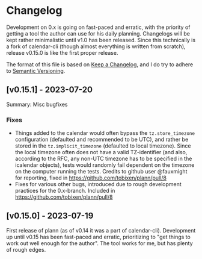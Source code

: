 # Changelog

Development on 0.x is going on fast-paced and erratic, with the
priority of getting a tool the author can use for his daily planning.
Changelogs will be kept rather minimalistic until v1.0 has been
released.  Since this technically is a fork of calendar-cli (though
almost everything is written from scratch), release v0.15.0 is like
the first proper release.

The format of this file is based on [Keep a Changelog](https://keepachangelog.com/en/1.1.0/), and I do try to adhere to [Semantic Versioning](https://semver.org/spec/v2.0.0.html).

## [v0.15.1] - 2023-07-20

Summary: Misc bugfixes

### Fixes

* Things added to the calendar would often bypass the `tz.store_timezone` configuration (defaulted and recommended to be UTC), and rather be stored in the `tz.implicit_timezone` (defaulted to local timezone).  Since the local timezone often does not have a valid TZ-identifier (and also, according to the RFC, any non-UTC timezone has to be specified in the icalendar objects), tests would randomly fail dependent on the timezone on the computer running the tests.  Credits to github user @fauxmight for reporting, fixed in https://github.com/tobixen/plann/pull/8
* Fixes for various other bugs, introduced due to rough development practices for the 0.x-branch.  Included in  https://github.com/tobixen/plann/pull/8

## [v0.15.0] - 2023-07-19

First release of plann (as of v0.14 it was a part of calendar-cli).  Development up until v0.15 has been fast-paced and erratic, prioritizing to "get things to work out well enough for the author".  The tool works for me, but has plenty of rough edges.
